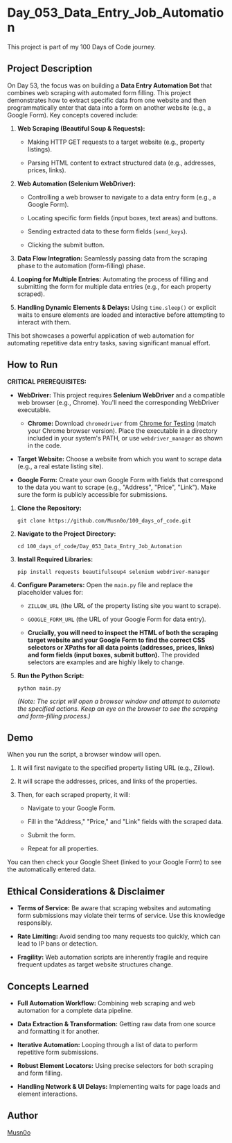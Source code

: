 # Day_053_Data_Entry_Job_Automation

This project is part of my 100 Days of Code journey.

## Project Description

On Day 53, the focus was on building a **Data Entry Automation Bot** that combines web scraping with automated form filling. This project demonstrates how to extract specific data from one website and then programmatically enter that data into a form on another website (e.g., a Google Form). Key concepts covered include:

1. **Web Scraping (Beautiful Soup & Requests):**
    
    - Making HTTP GET requests to a target website (e.g., property listings).
        
    - Parsing HTML content to extract structured data (e.g., addresses, prices, links).
        
2. **Web Automation (Selenium WebDriver):**
    
    - Controlling a web browser to navigate to a data entry form (e.g., a Google Form).
        
    - Locating specific form fields (input boxes, text areas) and buttons.
        
    - Sending extracted data to these form fields (`send_keys`).
        
    - Clicking the submit button.
        
3. **Data Flow Integration:** Seamlessly passing data from the scraping phase to the automation (form-filling) phase.
    
4. **Looping for Multiple Entries:** Automating the process of filling and submitting the form for multiple data entries (e.g., for each property scraped).
    
5. **Handling Dynamic Elements & Delays:** Using `time.sleep()` or explicit waits to ensure elements are loaded and interactive before attempting to interact with them.
    

This bot showcases a powerful application of web automation for automating repetitive data entry tasks, saving significant manual effort.

## How to Run

**CRITICAL PREREQUISITES:**

- **WebDriver:** This project requires **Selenium WebDriver** and a compatible web browser (e.g., Chrome). You'll need the corresponding WebDriver executable.
    
    - **Chrome:** Download `chromedriver` from [Chrome for Testing](https://googlechromelabs.github.io/chrome-for-testing/ "null") (match your Chrome browser version). Place the executable in a directory included in your system's PATH, or use `webdriver_manager` as shown in the code.
        
- **Target Website:** Choose a website from which you want to scrape data (e.g., a real estate listing site).
    
- **Google Form:** Create your own Google Form with fields that correspond to the data you want to scrape (e.g., "Address", "Price", "Link"). Make sure the form is publicly accessible for submissions.
    

1. **Clone the Repository:**
    
    ```
    git clone https://github.com/Musn0o/100_days_of_code.git
    ```
    
2. **Navigate to the Project Directory:**
    
    ```
    cd 100_days_of_code/Day_053_Data_Entry_Job_Automation
    ```
    
3. **Install Required Libraries:**
    
    ```
    pip install requests beautifulsoup4 selenium webdriver-manager
    ```
    
4. **Configure Parameters:** Open the `main.py` file and replace the placeholder values for:
    
    - `ZILLOW_URL` (the URL of the property listing site you want to scrape).
        
    - `GOOGLE_FORM_URL` (the URL of your Google Form for data entry).
        
    - **Crucially, you will need to inspect the HTML of both the scraping target website and your Google Form to find the correct CSS selectors or XPaths for all data points (addresses, prices, links) and form fields (input boxes, submit button).** The provided selectors are examples and are highly likely to change.
        
5. **Run the Python Script:**
    
    ```
    python main.py
    ```
    
    _(Note: The script will open a browser window and attempt to automate the specified actions. Keep an eye on the browser to see the scraping and form-filling process.)_
    

## Demo

When you run the script, a browser window will open.

1. It will first navigate to the specified property listing URL (e.g., Zillow).
    
2. It will scrape the addresses, prices, and links of the properties.
    
3. Then, for each scraped property, it will:
    
    - Navigate to your Google Form.
        
    - Fill in the "Address," "Price," and "Link" fields with the scraped data.
        
    - Submit the form.
        
    - Repeat for all properties.
        

You can then check your Google Sheet (linked to your Google Form) to see the automatically entered data.

## Ethical Considerations & Disclaimer

- **Terms of Service:** Be aware that scraping websites and automating form submissions may violate their terms of service. Use this knowledge responsibly.
    
- **Rate Limiting:** Avoid sending too many requests too quickly, which can lead to IP bans or detection.
    
- **Fragility:** Web automation scripts are inherently fragile and require frequent updates as target website structures change.
    

## Concepts Learned

- **Full Automation Workflow:** Combining web scraping and web automation for a complete data pipeline.
    
- **Data Extraction & Transformation:** Getting raw data from one source and formatting it for another.
    
- **Iterative Automation:** Looping through a list of data to perform repetitive form submissions.
    
- **Robust Element Locators:** Using precise selectors for both scraping and form filling.
    
- **Handling Network & UI Delays:** Implementing waits for page loads and element interactions.

## Author

[Musn0o](https://github.com/Musn0o)